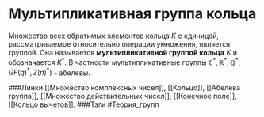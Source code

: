 # Мультипликативная группа кольца
Множество всех обратимых элементов кольца $K$ с единицей, рассматриваемое относительно операции умножения, является группой. Она называется **мультипликативной группой кольца** $K$ и обозначается $K^*$. 
В частности мультипликативные группы $\mathbb{C}^*,\mathbb{R}^*,\mathbb{Q}^*,GF(q)^*,Z(n)^*)$ - абелевы.

###Линки [[Множество комплексных чисел]], [[Кольцо]], [[Абелева группа]], [[Множество действительных чисел]], [[Конечное поле]], [[Кольцо вычетов]].
###Тэги 
 #Теория_групп 